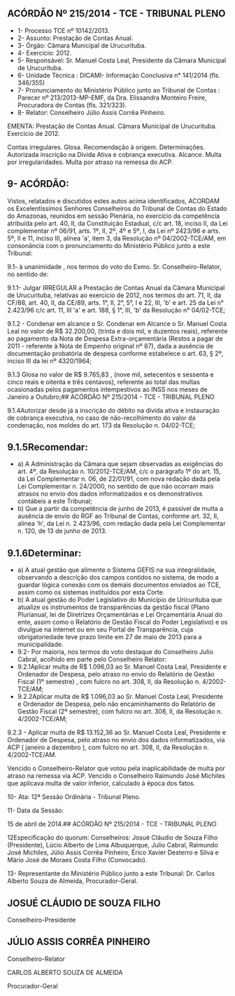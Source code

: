
## ACÓRDÃO Nº 215/2014 - TCE - TRIBUNAL PLENO

- 1- Processo TCE nº 10142/2013.
- 2- Assunto: Prestação de Contas Anual.
- 3- Órgão: Câmara Municipal de Urucurituba.
- 4- Exercício: 2012.
- 5- Responsável: Sr. Manuel Costa Leal, Presidente da Câmara Municipal de Urucurituba.
- 6- Unidade Técnica : DICAMI- Informação Conclusiva n° 141/2014 (fls. 346/355)
- 7-  Pronunciamento  do Ministério  Público  junto  ao Tribunal  de  Contas :  Parecer  nº 213/2013-MP-EMF,  da  Dra.  Elissandra  Monteiro  Freire,  Procuradora  de  Contas  (fls. 321/323).
- 8- Relator: Conselheiro Júlio Assis Corrêa Pinheiro.

EMENTA: Prestação de Contas Anual. Câmara Municipal de Urucurituba. Exercício de 2012.

Contas  irregulares.  Glosa.  Recomendação  à origem. Determinações. Autorizada inscrição na Dívida  Ativa  e  cobrança  executiva.  Alcance. Multa  por  irregularidades.  Multa  por  atraso  na remessa do ACP.

## 9- ACÓRDÃO:

Vistos, relatados e discutidos estes autos acima identificados,  ACORDAM os Excelentíssimos  Senhores  Conselheiros  do  Tribunal  de  Contas  do  Estado  do Amazonas, reunidos em sessão Plenária, no exercício da competência atribuída pelo art. 40, II, da Constituição Estadual, c/c art. 18, inciso II, da Lei complementar nº 06/91, arts. 1º,  II,  2º,  4º  e  5º,  I,  da  Lei  nº  2423/96  e  arts.  5º,  II  e  11,  inciso  III,  alínea  'a',  item  3,  da Resolução nº 04/2002-TCE/AM, em consonância com o pronunciamento do  Ministério Público junto a este Tribunal:

9.1- à unanimidade , nos termos do voto do Exmo. Sr. Conselheiro-Relator, no sentido de:

9.1.1-  Julgar IRREGULAR a  Prestação  de  Contas  Anual  da  Câmara Municipal  de  Urucurituba,  relativas  ao  exercício  de  2012,  nos  termos  do  art.  71,  II,  da CF/88, art. 40, II, da CE/89, arts. 1°, II, 2°, 5°, I e 22, III,  'b' e art. 25 da Lei n° 2.423/96 c/c art. 11, III 'a' e art. 188, § 1°, III,  'b' da Resolução n° 04/02-TCE;

9.1.2 - Condenar  em alcance o Sr. Condenar em Alcance o Sr.  Manuel Costa Leal no  valor  de R$ 32.200,00, (trinta  e  dois  mil,  e  duzentos  reais), referente ao pagamento da Nota de Despesa Extra-orçamentária (Restos a pagar de 2011 - referente à  Nota  de  Empenho  original  nº  87),  dada  a  ausência  de  documentação  probatória  de despesa conforme estabelece o art. 63, § 2º, inciso III da lei nº 4320/1964;

9.1.3 Glosa no valor de R$ 9.765,83 , (nove mil, setecentos e sessenta e cinco reais e oitenta e três centavos), referente ao total das multas ocasionadas pelos pagamentos intempestivos ao INSS nos meses de Janeiro a Outubro;## ACÓRDÃO Nº 215/2014 - TCE - TRIBUNAL PLENO

9.1.4Autorizar desde  já a inscrição do débito na  dívida ativa e instauração de cobrança executiva, no caso de não-recolhimento do valor da condenação, nos moldes do art. 173 da Resolução n. 04/02-TCE;

## 9.1.5Recomendar:

- a) A Administração da Câmara que sejam observadas as exigências do art. 4º, da Resolução n. 10/2012-TCE/AM, c/c o parágrafo 1º do art. 15, da Lei Complementar n. 06, de 22/01/91, com nova redação dada pela Lei Complementar n. 24/2000, no sentido de que não ocorram mais atrasos no envio dos dados informatizados e os demonstrativos contábeis a este Tribunal;
- b) Que a partir da competência de junho de  2013, é passível de multa a ausência de envio do RGF ao Tribunal de Contas, conforme art. 32, II, alínea 'h', da Lei n. 2.423/96, com redação dada pela Lei Complementar n. 120, de 13 de junho de 2013.

## 9.1.6Determinar:

- a)  A  atual  gestão  que  alimente  o  Sistema  GEFIS  na  sua  integralidade, observando  a  descrição  dos  campos  contidos  no  sistema,  de  modo  a  guardar  lógica conexão  com  os  demais  documentos  enviados  ao  TCE,  assim  como  os  sistemas instituídos por esta Corte.
- b)  A  atual  gestão  do  Poder  Legislativo  do  Município  de  Uricurituba  que atualize  os  instrumentos  de  transparências  da  gestão  fiscal  (Plano  Plurianual,  lei  de Diretrizes Orçamentárias e Lei Orçamentária Anual do ente, assim como o Relatório de Gestão  Fiscal  do  Poder  Legislativo)  e  os  divulgue  na  internet  ou  em  seu  Portal  de Transparência,  cuja  obrigatoriedade  teve  prazo  limite  em  27  de  maio  de  2013  para  a municipalidade.
- 9.2-  Por  maioria, nos  termos  do  voto  destaque  do  Conselheiro  Julio Cabral, acolhido em parte pelo Conselheiro Relator:
- 9.2.1Aplicar multa de R$ 1.096,03 ao Sr. Manuel Costa Leal, Presidente e  Ordenador  de  Despesa,  pelo  atraso  no  envio  do Relatório  de  Gestão  Fiscal  (1º semestre) , com fulcro no art. 308, II, da Resolução n. 4/2002-TCE/AM;
- 9.2.2Aplicar multa de R$ 1.096,03 ao Sr. Manuel Costa Leal, Presidente e Ordenador de Despesa, pelo não encaminhamento do Relatório de  Gestão Fiscal (2º semestre), com fulcro no art. 308, II, da Resolução n. 4/2002-TCE/AM;

9.2.3 - Aplicar multa de R$ 13.152,36 ao Sr. Manuel Costa Leal, Presidente e Ordenador de Despesa, pelo atraso no envio dos dados informatizados, via  ACP ( janeiro a dezembro ), com fulcro no art. 308, II, da Resolução n. 4/2002-TCE/AM.

Vencido o Conselheiro-Relator que votou pela inaplicabilidade de multa por atraso na remessa via ACP. Vencido o Conselheiro Raimundo José Michiles que aplicava multa de valor inferior, calculado à época dos fatos.

10- Ata: 12ª Sessão Ordinária - Tribunal Pleno.

11- Data da Sessão:

15 de abril de 2014.## ACÓRDÃO Nº 215/2014 - TCE - TRIBUNAL PLENO

12Especificação do quorum: Conselheiros: Josué Cláudio de Souza Filho (Presidente), Lúcio Alberto de Lima Albuquerque, Julio Cabral, Raimundo José Michiles, Júlio Assis Corrêa Pinheiro, Érico Xavier Desterro e Silva e Mário José de Moraes Costa Filho (Convocado).

13-  Representante  do  Ministério  Público  junto  a  este Tribunal: Dr. Carlos  Alberto Souza de Almeida, Procurador-Geral.

## JOSUÉ CLÁUDIO DE SOUZA FILHO

Conselheiro-Presidente

## JÚLIO ASSIS CORRÊA PINHEIRO

Conselheiro-Relator

CARLOS ALBERTO SOUZA DE ALMEIDA

Procurador-Geral
